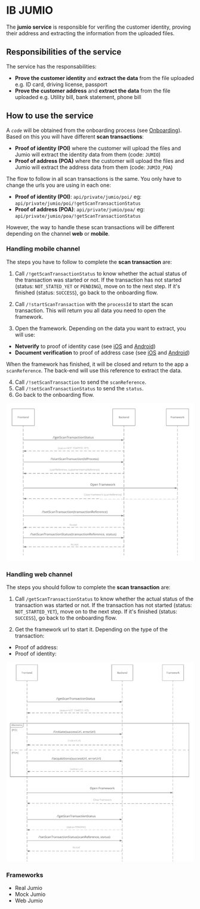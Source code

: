 # IB JUMIO

The **jumio service** is responsible for verifing the customer identity, proving their address and extracting the information from the uploaded files.

## Responsibilities of the service

The service has the responsabilities:
* **Prove the customer identity** and **extract the data** from the file uploaded e.g. ID card, driving license, passport
* **Prove the customer address** and **extract the data** from the file uploaded e.g. Utility bill, bank statement, phone bill

## How to use the service

A *`code`*  will be obtained from the onboarding process (see [Onboarding](onboarding.md)). Based on this you will have different **scan transactions**:
  * **Proof of identity (POI)** where the customer will upload the files and Jumio will extract the identity data from them (code:  `JUMIO`)
  * **Proof of address (POA)** where the customer will upload the files and Jumio will extract the address data from them (code: `JUMIO_POA`)

The flow to follow in all scan transactions is the same. You only have to change the urls you are using in each one:
  * **Proof of identity (POI)**: `api/private/jumio/poi/` eg: `api/private/jumio/poi/!getScanTransactionStatus`
  * **Proof of address (POA)**:  `api/private/jumio/poa/` eg: `api/private/jumio/poa/!getScanTransactionStatus`

However, the way to handle these scan transactions will be different depending on the channel **web** or **mobile**.

 ### Handling mobile channel

The steps you have to follow to complete the **scan transaction** are:

1. Call `/!getScanTransactionStatus` to know whether the actual status of the transaction was started or not. If the transaction has not started (status: `NOT_STATED_YET` or `PENDING`), move on to the next step. If it's finished (status: `SUCCESS`), go back to the onboarding flow.

2. Call `/!startScanTransaction` with the `processId` to start the scan transaction. This will return you all data you need to open the framework.

3. Open the framework. Depending on the data you want to extract, you will use:
 * **Netverify** to proof of identity case (see [iOS](https://github.com/Jumio/mobile-sdk-ios/blob/master/docs/integration_netverify-fastfill.md) and [Android](https://github.com/Jumio/mobile-sdk-android/blob/master/docs/integration_netverify-fastfill.md))
 * **Document verification** to proof of address case (see [iOS](https://github.com/Jumio/mobile-sdk-ios/blob/master/docs/integration_document-verification.md) and [Android](https://github.com/Jumio/mobile-sdk-android/blob/master/docs/integration_document-verification.md))

When the framework has finished, it will be closed and return to the app a `scanReference`. The back-end will use this reference to extract the data.

4. Call `/!setScanTransaction` to send the `scanReference`.
5. Call `/!setScanTransactionStatus` to send the `status`.
6. Go back to the onboarding flow.

![Handling jumio on mobile](jumio-handling-on-mobile.png)

### Handling web channel

The steps you should follow to complete the **scan transaction** are:
1. Call `/getScanTransactionStatus` to know whether the actual status of the transaction was started or not. If the transaction has not started (status: `NOT_STARTED_YET`), move on to the next step. If it's finished (status: `SUCCESS`), go back to the onboarding flow.

2. Get the framework url to start it. Depending on the type of the transaction:
  * Proof of address:
  * Proof of identity:

![Handling jumio on mobile](jumio-handling-on-web.png)

### Frameworks

- Real Jumio
- Mock Jumio
- Web Jumio
